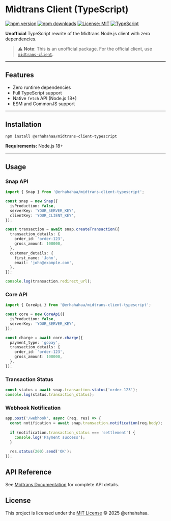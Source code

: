 # Midtrans Client (TypeScript)

[![npm version](https://img.shields.io/npm/v/@erhahahaa/midtrans-client-typescript.svg?style=flat-square)](https://www.npmjs.com/package/@erhahahaa/midtrans-client-typescript)
[![npm downloads](https://img.shields.io/npm/dm/@erhahahaa/midtrans-client-typescript.svg?style=flat-square)](https://www.npmjs.com/package/@erhahahaa/midtrans-client-typescript)
[![License: MIT](https://img.shields.io/badge/License-MIT-yellow.svg?style=flat-square)](./LICENSE)
[![TypeScript](https://img.shields.io/badge/TypeScript-5.x-blue?style=flat-square)](https://www.typescriptlang.org/)

**Unofficial** TypeScript rewrite of the Midtrans Node.js client with zero dependencies.

> ⚠️ **Note**: This is an unofficial package. For the official client, use [`midtrans-client`](https://www.npmjs.com/package/midtrans-client).

---

## Features

* Zero runtime dependencies
* Full TypeScript support
* Native `fetch` API (Node.js 18+)
* ESM and CommonJS support

---

## Installation

```bash
npm install @erhahahaa/midtrans-client-typescript
```

**Requirements:** Node.js 18+

---

## Usage

### Snap API

```typescript
import { Snap } from '@erhahahaa/midtrans-client-typescript';

const snap = new Snap({
  isProduction: false,
  serverKey: 'YOUR_SERVER_KEY',
  clientKey: 'YOUR_CLIENT_KEY',
});

const transaction = await snap.createTransaction({
  transaction_details: {
    order_id: 'order-123',
    gross_amount: 100000,
  },
  customer_details: {
    first_name: 'John',
    email: 'john@example.com',
  },
});

console.log(transaction.redirect_url);
```

### Core API

```typescript
import { CoreApi } from '@erhahahaa/midtrans-client-typescript';

const core = new CoreApi({
  isProduction: false,
  serverKey: 'YOUR_SERVER_KEY',
});

const charge = await core.charge({
  payment_type: 'gopay',
  transaction_details: {
    order_id: 'order-123',
    gross_amount: 100000,
  },
});
```

### Transaction Status

```typescript
const status = await snap.transaction.status('order-123');
console.log(status.transaction_status);
```

### Webhook Notification

```typescript
app.post('/webhook', async (req, res) => {
  const notification = await snap.transaction.notification(req.body);
  
  if (notification.transaction_status === 'settlement') {
    console.log('Payment success');
  }
  
  res.status(200).send('OK');
});
```

## API Reference

See [Midtrans Documentation](https://docs.midtrans.com) for complete API details.

## License

This project is licensed under the [MIT License](./LICENSE) © 2025 @erhahahaa.
